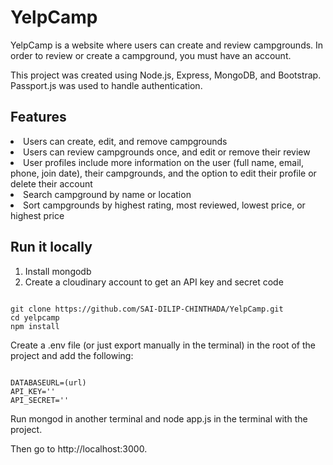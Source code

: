 # YelpCamp
YelpCamp is a website where users can create and review campgrounds. In order to review or create a campground, you must have an account.

This project was created using Node.js, Express, MongoDB, and Bootstrap. Passport.js was used to handle authentication.

## Features

<li>Users can create, edit, and remove campgrounds</li>
<li>Users can review campgrounds once, and edit or remove their review</li>
<li>User profiles include more information on the user (full name, email, phone, join date), their campgrounds, and the option to edit their profile or delete their account</li>
<li>Search campground by name or location</li>
<li>Sort campgrounds by highest rating, most reviewed, lowest price, or highest price</li>

## Run it locally

1. Install mongodb
2. Create a cloudinary account to get an API key and secret code
<pre><code>
git clone https://github.com/SAI-DILIP-CHINTHADA/YelpCamp.git
cd yelpcamp
npm install
</code></pre>

Create a .env file (or just export manually in the terminal) in the root of the project and add the following:
<pre><code>
DATABASEURL=(url)
API_KEY=''<key>
API_SECRET='<secret>'
</code></pre>
  
Run mongod in another terminal and node app.js in the terminal with the project.

Then go to http://localhost:3000.
